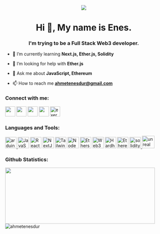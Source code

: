 <body>
<div align="center">
<img src="https://giffiles.alphacoders.com/162/162472.gif">
</div>
<h1 align="center">Hi 👋, My name is Enes.</h1>
<h3 align="center">I'm trying to be a Full Stack Web3 developer.</h3>

- 🌱 I’m currently learning **Next.js, Ether.js, Solidity**

- 🤝 I’m looking for help with **Ether.js**

- 💬 Ask me about **JavaScript, Ethereum**

- 📫 How to reach me **ahmetenesdur@gmail.com**

<h3 align="left">Connect with me:</h3>
<p align="left"> <a href="https://discord.com/users/114372874231349252" target="_blank" rel="noreferrer"><img src="https://raw.githubusercontent.com/danielcranney/readme-generator/main/public/icons/socials/discord.svg" width="32" height="32" /></a> <a href="https://www.linkedin.com/in/ahmetenesdur" target="_blank" rel="noreferrer"><img src="https://raw.githubusercontent.com/danielcranney/readme-generator/main/public/icons/socials/linkedin.svg" width="32" height="32" /></a> <a href="https://www.twitter.com/ahmetenesdur" target="_blank" rel="noreferrer"><img src="https://raw.githubusercontent.com/danielcranney/readme-generator/main/public/icons/socials/twitter.svg" width="32" height="32" /></a> <a href="https://www.hackerrank.com/ahmetenesdur" target="_blank" rel="noreferrer"><img src="https://upload.wikimedia.org/wikipedia/commons/4/40/HackerRank_Icon-1000px.png" width="32" height="32" /></a> <a href="https://exercism.org/profiles/ahmetenesdur" target="_blank" rel="noreferrer"><img src="https://avatars.githubusercontent.com/u/5624255?s=200&v=4" alt="exercism.org" width="32" height="32" /></a>
</p>
<h3 align="left">Languages and Tools:</h3>
<p align="left">
<a href="https://www.arduino.cc/" target="_blank" rel="noreferrer"> <img src="https://cdn.worldvectorlogo.com/logos/arduino-1.svg" alt="arduino" width="36" height="36"/> </a>
<a href="https://developer.mozilla.org/en-US/docs/Web/JavaScript" target="_blank" rel="noreferrer"><img src="https://raw.githubusercontent.com/danielcranney/readme-generator/main/public/icons/skills/javascript-colored.svg" width="36" height="36" alt="JavaScript" /></a>
<a href="https://reactjs.org/" target="_blank" rel="noreferrer"><img src="https://raw.githubusercontent.com/danielcranney/readme-generator/main/public/icons/skills/react-colored.svg" width="36" height="36" alt="React" /></a>
<a href="https://nextjs.org/docs" target="_blank" rel="noreferrer"><img src="https://www.datocms-assets.com/75941/1657707878-nextjs_logo.png" width="36" height="36" alt="NextJs" /></a>
<a href="https://tailwindcss.com/" target="_blank" rel="noreferrer"><img src="https://raw.githubusercontent.com/danielcranney/readme-generator/main/public/icons/skills/tailwindcss-colored.svg" width="36" height="36" alt="TailwindCSS" /></a>
<a href="https://nodejs.org/en/" target="_blank" rel="noreferrer"><img src="https://raw.githubusercontent.com/danielcranney/readme-generator/main/public/icons/skills/nodejs-colored.svg" width="36" height="36" alt="NodeJS" /></a>
<a href="https://ethers.io" target="_blank" rel="noreferrer"><img src="https://raw.githubusercontent.com/danielcranney/readme-generator/main/public/icons/skills/ethers-colored.svg" width="36" height="36" alt="Ethers" /></a>
<a href="https://web3js.readthedocs.io/en/v1.7.1/#" target="_blank" rel="noreferrer"><img src="https://raw.githubusercontent.com/danielcranney/readme-generator/main/public/icons/skills/web3js-colored.svg" width="36" height="36" alt="Web3Js" /></a>
<a href="https://hardhat.org/" target="_blank" rel="noreferrer"><img src="https://raw.githubusercontent.com/danielcranney/readme-generator/main/public/icons/skills/hardhat-colored.svg" width="36" height="36" alt="Hardhat" /></a>
<a href="https://ethereum.org/en/" target="_blank" rel="noreferrer"><img src="https://img.icons8.com/nolan/452/ethereum.png" width="36" height="36" alt="Ethereum" /></a>
<a href="https://soliditylang.org/" target="_blank" rel="noreferrer"> <img src="https://icons-for-free.com/iconfiles/png/512/vscode+icons+type+solidity-1324451490099123586.png" alt="solidity" width="36" height="36"/> </a>
<a href="https://unrealengine.com/" target="_blank" rel="noreferrer"> <img src="https://img.icons8.com/nolan/452/unreal-engine.png" alt="unreal" width="40" height="40"/> </a>
</p>

<h3 align="left">Github Statistics:</h3>
<p align="left">
<img src="https://github-readme-streak-stats.herokuapp.com/?user=ahmetenesdur&theme=tokyonight&hide_border=true" width="480" height="180" />
<img src="https://github-readme-stats.vercel.app/api/top-langs/?username=ahmetenesdur&theme=tokyonight&hide_border=true&include_all_commits=false&count_private=true&layout=compact" alt="ahmetenesdur" />
</p>
</body>
